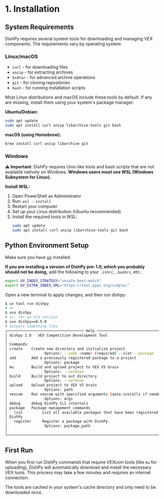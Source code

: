 # 1. Installation

## System Requirements

DishPy requires several system tools for downloading and managing VEX components. The requirements vary by operating system:

### Linux/macOS
- `curl` - for downloading files
- `unzip` - for extracting archives
- `bsdtar` - for advanced archive operations
- `git` - for cloning repositories
- `bash` - for running installation scripts

Most Linux distributions and macOS include these tools by default. If any are missing, install them using your system's package manager:

**Ubuntu/Debian:**
```bash
sudo apt update
sudo apt install curl unzip libarchive-tools git bash
```

**macOS (using Homebrew):**
```bash
brew install curl unzip libarchive git
```

### Windows
**⚠️ Important:** DishPy requires Unix-like tools and bash scripts that are not available natively on Windows. **Windows users must use WSL (Windows Subsystem for Linux).**

**Install WSL:**
1. Open PowerShell as Administrator
2. Run: `wsl --install`
3. Restart your computer
4. Set up your Linux distribution (Ubuntu recommended)
5. Install the required tools in WSL:
   ```bash
   sudo apt update
   sudo apt install curl unzip libarchive-tools git bash
   ```

## Python Environment Setup

Make sure you have [uv](https://github.com/astral-sh/uv) installed.



**If you are installing a version of DishPy pre-1.0, which you probably should not be doing,** add the following to your `.zshrc`, `.bashrc`, etc.:
```bash
export UV_INDEX_STRATEGY="unsafe-best-match"
export UV_EXTRA_INDEX_URL="https://test.pypi.org/simple/"
```

Open a new terminal to apply changes, and then run dishpy:
```bash
$ uv tool run dishpy
# or
$ uvx dishpy
# or, for an old version
$ uvx dishpy==0.5.0
# outputs something like
╭─────────────────────────────────── Help ────────────────────────────────────╮
│ dishpy 1.0 - VEX Competition Development Tool                             │
│                                                                             │
│ Commands:                                                                   │
│ create    Create new directory and initialize project                       │
│                 Options: --name <name> (required) --slot --package          │
│ add       Add a previously registered package to a project                  │
│                 Options: package                                            │
│ mu        Build and upload project to VEX V5 brain                          │
│                 Options: --verbose                                          │
│ build     Build project to out directory                                    │
│                 Options: --verbose                                          │
│ upload    Upload project to VEX V5 brain                                    │
│                 Options: path                                               │
│ vexcom    Run vexcom with specified arguments (auto-installs if needed)     │
│                 Options: args                                               │
│ debug     debug DishPy CLI internals                                        │
│ package   Package management commands                                       │
│   list         List all available packages that have been registered with   │
│ DishPy                                                                      │
│   register     Register a package with DishPy                               │
│                 Options: package_path                                       │
│                                                                             │
╰─────────────────────────────────────────────────────────────────────────────╯

```

## First Run

When you first run DishPy commands that require VEXcom tools (like `mu` for uploading), DishPy will automatically download and install the necessary VEX tools. This process may take a few minutes and requires an internet connection.

The tools are cached in your system's cache directory and only need to be downloaded once.
